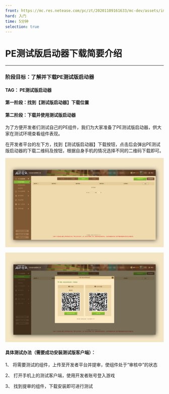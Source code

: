 ```yaml
---
front: https://mc.res.netease.com/pc/zt/20201109161633/mc-dev/assets/img/jieshao_images002.88de5768.png
hard: 入门
time: 5分钟
selection: true
---
```


# PE测试版启动器下载简要介绍

***

### 阶段目标：了解并下载PE测试版启动器



#### TAG： PE测试版启动器



#### 第一阶段：找到【测试版启动器】下载位置

####  第二阶段：下载并使用测试版启动器



为了方便开发者们测试自己的PE组件，我们为大家准备了PE测试版启动器，供大家在测试环境查看组件表现。

在开发者平台的左下方，找到【测试版启动器】下载按钮，点击后会弹出PE测试版启动器的下载二维码及按钮，根据自身手机的情况选择不同的二维码下载即可。

![](./images/jieshao_images001.png)

![](./images/jieshao_images002.png)



#### 具体测试办法（需要成功安装测试版客户端）：

1、 将需要测试的组件，上传至开发者平台并提审，使组件处于“审核中”的状态

2、 打开手机上的测试客户端，使用开发者账号登入游戏

3、 找到提审的组件，下载安装即可进行测试